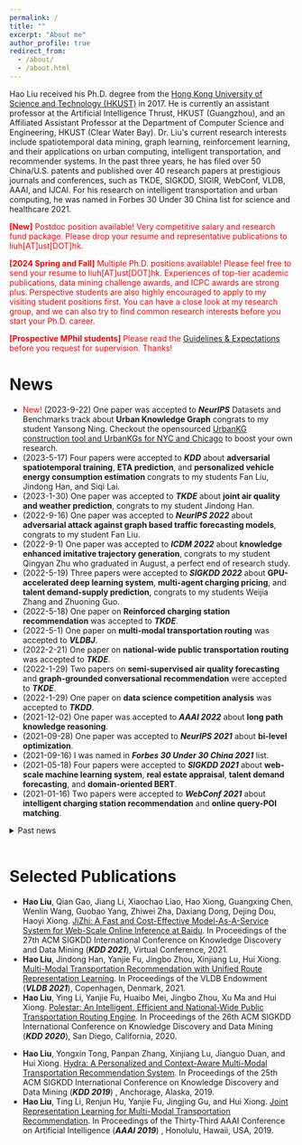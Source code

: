 ```yaml
---
permalink: /
title: ""
excerpt: "About me"
author_profile: true
redirect_from: 
  - /about/
  - /about.html
---
```

Hao Liu received his Ph.D. degree from the [Hong Kong University of Science and Technology (HKUST)](https://www.ust.hk) in 2017.  He is currently an assistant professor at the Artificial Intelligence Thrust, HKUST (Guangzhou), and an Affiliated Assistant Professor at the Department of Computer Science and Engineering, HKUST (Clear Water Bay).
Dr. Liu's current research interests include spatiotemporal data mining, graph learning, reinforcement learning, and their applications on urban computing, intelligent transportation, and recommender systems. 
In the past three years, he has filed over 50 China/U.S. patents and published over 40 research papers at prestigious journals and conferences, such as TKDE, SIGKDD, SIGIR, WebConf, VLDB, AAAI, and IJCAI. For his research on intelligent transportation and urban computing, he was named in Forbes 30 Under 30 China list for science and healthcare 2021.

<!-- After spending several years in industrial research, Hao back to [Hong Kong University of Science and Technology (HKUST)](https://www.ust.hk), where he started his research career.
Previously, Hao was a Research Scientist at Business Intelligence Lab, [Baidu Research](http://research.baidu.com/) and a Postdoctoral Fellow at the HKUST.
Hao received his Ph.D. degree from HKUST in 2017. 
He also received a Bachelor degree from [South China University of Technology](https://www.scut.edu.cn/) in 2012. 
His general research interests are in data mining, machine learning, and big data management, with a special focus on mobile analytics and urban computing.
-->

<span style="color:red"> **[New]** Postdoc position available! Very competitive salary and research fund package. Please drop your resume and representative publications to liuh\[AT\]ust\[DOT\]hk. 
<span id="main"> </span>

<span style="color:red"> **[2024 Spring and Fall]** Multiple Ph.D. positions available! 
Please feel free to send your resume to liuh\[AT\]ust\[DOT\]hk. Experiences of top-tier academic publications, data mining challenge awards, and ICPC awards are strong plus. Perspective students are also highly encouraged to apply to my visiting student positions first. You can have a close look at my research group, and we can also try to find common research interests before you start your Ph.D. career. 
<span id="main"> </span>

<span style="color:red"> **[Prospective MPhil students]** Please read the [Guidelines & Expectations](http://RaymondHLIU.github.io/files/MPhil_Guideline.pdf) before you request for supervision. Thanks! 
<span id="main"> </span>

News
======
* <span style="color:red">New!</span> (2023-9-22) One paper was accepted to ***NeurIPS*** Datasets and Benchmarks track about **Urban Knowledge Graph** congrats to my student Yansong Ning. Checkout the opensourced [UrbanKG construction tool and UrbanKGs for NYC and Chicago](https://github.com/usail-hkust/UUKG) to boost your own research. 
* (2023-5-17) Four papers were accepted to ***KDD*** about **adversarial spatiotemporal training**, **ETA prediction**, and **personalized vehicle energy consumption estimation** congrats to my students Fan Liu, Jindong Han, and Siqi Lai.
* (2023-1-30) One paper was accepted to ***TKDE*** about **joint air quality and weather prediction**, congrats to my student Jindong Han.
* (2022-9-16) One paper was accepted to ***NeurIPS 2022*** about **adversarial attack against graph based traffic forecasting models**, congrats to my student Fan Liu.
* (2022-9-1) One paper was accepted to ***ICDM 2022*** about **knowledge enhanced imitative trajectory generation**, congrats to my student Qingyan Zhu who graduated in August, a perfect end of research study.
* (2022-5-19) Three papers were accepted to ***SIGKDD 2022*** about **GPU-accelerated deep learning system**, **multi-agent charging pricing**, and **talent demand-supply prediction**, congrats to my students Weijia Zhang and Zhuoning Guo.
* (2022-5-18) One paper on **Reinforced charging station recommendation** was accepted to ***TKDE***.
* (2022-5-1) One paper on **multi-modal transportation routing** was accepted to ***VLDBJ***.
* (2022-2-21) One paper on **national-wide public transportation routing** was accepted to ***TKDE***.
* (2022-1-29) Two papers on **semi-supervised air quality forecasting** and **graph-grounded conversational recommendation** were accepted to ***TKDE***.
* (2022-1-29) One paper on **data science competition analysis** was accepted to ***TKDD***.
* (2021-12-02) One paper was accepted to ***AAAI 2022*** about **long path knowledge reasoning**.
* (2021-09-28) One paper was accepted to ***NeurIPS 2021*** about **bi-level optimization**.
* (2021-09-16) I was named in ***Forbes 30 Under 30 China 2021*** list.
* (2021-05-18) Four papers were accepted to ***SIGKDD 2021*** about **web-scale machine learning system**, **real estate appraisal**, **talent demand forecasting**, and **domain-oriented BERT**.
* (2021-01-16) Two papers were accepted to ***WebConf 2021*** about **intelligent charging station recommendation** and **online query-POI matching**.
<details>
<summary>Past news</summary>
<!-- * (2020-12-02) Four papers were accepted to ***AAAI 2021*** about **transportation demand prediction**, **atmospheric prediction**, **corporate porfiling**, and **POI recommendation**. -->
<!-- * (2020-10-21) Our paper [Semi-Supervised City-Wide Parking Availability Prediction via Hierarchical Recurrent Graph Neural Network](https://ieeexplore.ieee.org/document/9241427)  was accepted to ***TKDE***. -->
<!-- * (2020-10-16) Our paper [Multi-Modal Transportation Recommendation with Unified Route Representation Learning](https://raymondhliu.github.io/) was accepted to ***VLDB 2021*** Scalable Data Science track. -->
<!-- * (2020-05-16) Our paper [Polestar: An Intelligent, Efficient and National-Wide Public Transportation Routing Engine](http://RaymondHLIU.github.io/files/KDD20-polestar.pdf) was accepted to ***KDD 2020*** ADS track as oral (oral accpetence rate 5.8%). -->
<!-- * (2020-05-16) Our paper [Competitive Analysis for Points of Interest](http://RaymondHLIU.github.io/files/KDD20-competitive.pdf) was accepted to ***KDD 2020*** research track. -->
<!-- * (2020-04-23) Our paper [Spatio-Temporal Dual Graph Attention Network for Query-POI Matching](http://RaymondHLIU.github.io/files/SIGIR20-matching.pdf) was accepted to ***SIGIR 2020***. -->
<!-- * (2020-04-23) Our paper [Spatial Object Recommendation with Hints: When Spatial Granularity Matters](http://RaymondHLIU.github.io/files/SIGIR20-poirec.pdf) was accepted to ***SIGIR 2020***. -->
<!-- * (2020-04-21) Our paper [Why We Go Where We Go: Profiling User Decisions on Choosing POIs](https://www.ijcai.org/Proceedings/2020/0478.pdf) was accepted to ***IJCAI 2020***. -->
<!-- * (2020-03-31) Our paper [Incorporating Multi-Source Urban Data for Personalized and Context-Aware Multi-Modal Transportation Recommendation](https://ieeexplore.ieee.org/document/9063461) was accepted to ***TKDE***.  -->
* (2020-03-16) Our Cross-City Multi-Modal Recommendation service get online! This service covers over 330 cities in mainland China.<br>
* (2019-08-02) We organized "The KDD Cup 2019 Regular ML Track", Context-Aware Multi-Modal Transportation Recommendation. We attracted over 1700 teams participates.<br>
* (2018-9-01) Our Multi-Modal Transportation Recommendation service get online! Download Baidu Maps and try Zhixing!<br>
</details><br>



Selected Publications
======
* **Hao Liu**, Qian Gao, Jiang Li, Xiaochao Liao, Hao Xiong, Guangxing Chen, Wenlin Wang,
Guobao Yang, Zhiwei Zha, Daxiang Dong, Dejing Dou, Haoyi Xiong. [JiZhi: A Fast and Cost-Effective Model-As-A-Service System for
Web-Scale Online Inference at Baidu](https://raymondhliu.github.io/). In Proceedings of the 27th ACM SIGKDD International Conference on Knowledge Discovery and Data Mining  (***KDD 2021***), Virtual Conference, 2021.
* **Hao Liu**, Jindong Han, Yanjie Fu, Jingbo Zhou, Xinjiang Lu, Hui Xiong. [Multi-Modal Transportation Recommendation with Unified Route Representation Learning](https://raymondhliu.github.io/). In Proceedings of the VLDB Endowment (***VLDB 2021***), Copenhagen, Denmark, 2021.
* **Hao Liu**, Ying Li, Yanjie Fu, Huaibo Mei, Jingbo Zhou, Xu Ma and Hui Xiong. [Polestar: An Intelligent, Efficient and National-Wide Public Transportation Routing Engine](http://RaymondHLIU.github.io/files/KDD20-polestar.pdf). In Proceedings of the 26th ACM SIGKDD International Conference on Knowledge Discovery and Data Mining (***KDD 2020***), San Diego, California, 2020.
<!-- * Zixuan Yuan, **Hao Liu\***, Yanchi Liu, Denghui Zhang, Fei Yi, Nengjun Zhu and Hui Xiong. [Spatio-Temporal Dual Graph Attention Network for Query-POI Matching](http://RaymondHLIU.github.io/files/SIGIR20-matching.pdf). In Proceedings of the 43rd International ACM SIGIR Conference on Research and Development in Information Retrieval (***SIGIR 2020***), Xi'an, China, 2020. -->
<!-- * Weijia Zhang, **Hao Liu\***, Yanchi Liu, Jingbo Zhou, and Hui Xiong. [Semi-Supervised Hierarchical Recurrent Graph Neural Network for City-Wide Parking Availability Prediction](http://RaymondHLIU.github.io/files/AAAI20-parking.pdf). In Proceedings of the Thirty-Fourth AAAI Conference on Artificial Intelligence (***AAAI 2020***), New York City, USA, 2020. -->
* **Hao Liu**, Yongxin Tong, Panpan Zhang, Xinjiang Lu, Jianguo Duan, and Hui Xiong. [Hydra: A Personalized and Context-Aware Multi-Modal Transportation Recommendation System](http://RaymondHLIU.github.io/files/KDD19-Hydra.pdf). In Proceedings of the 25th ACM SIGKDD International Conference on Knowledge Discovery and Data Mining (***KDD 2019***) , Anchorage, Alaska, 2019.
* **Hao Liu**, Ting Li, Renjun Hu, Yanjie Fu, Jingjing Gu, and Hui Xiong. [Joint Representation Learning for Multi-Modal Transportation Recommendation](http://RaymondHLIU.github.io/files/AAAI19-trans2vec.pdf).
In Proceedings of the Thirty-Third AAAI Conference on Artificial Intelligence (***AAAI 2019***) , Honolulu, Hawaii, USA, 2019.

